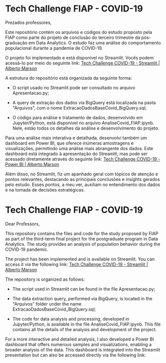 # Tech Challenge FIAP - COVID-19

Prezados professores, 

Este repositório contém os arquivos e códigos do estudo proposto pela FIAP como parte do projeto de conclusão do terceiro trimestre da pós-graduação em Data Analytics. O estudo faz uma análise do comportamento populacional durante a pandemia de COVID-19.

O projeto foi implementado e está disponível no Streamlit. Vocês podem acessá-lo por meio do seguinte link: [Tech Challenge COVID-19 - Streamlit | Alberto Marson](LINK)

A estrutura do repositório está organizada da seguinte forma:

- O script usado no Streamlit pode ser consultado no arquivo Apresentacao.py;

- A query de extração dos dados via BigQuery está localizada na pasta "Arquivos", com o nome ExtracaoDadosBaseCovid_BigQuery.sql;

- O código para análise e tratamento de dados, desenvolvido em Jupyter/Python, está disponível no arquivo AnaliseCovid_FIAP.ipynb. Nele, estão todos os detalhes da análise e desenvolvimento do projeto.

Para uma análise mais interativa e detalhada, desenvolvi também um dashboard em Power BI, que oferece inúmeras amostragens e visualizações, permitindo uma análise mais abrangente dos dados. Este dashboard está integrado à apresentação do Streamlit, mas pode ser acessado diretamente através do seguinte link:  [Tech Challenge COVID-19 - Power BI | Alberto Marson](https://fiap-techchallenge-ibovespa.streamlit.app/) 

Além disso, no Streamlit, fiz um apanhado geral com tópicos de atenção e pontos relevantes, destacando as principais conclusões e insights gerados pelo estudo. Esses pontos, a meu ver, auxiliam no entendimento dos dados e na tomada de decisões estratégicas.

# Tech Challenge FIAP - COVID-19
Dear Professors,

This repository contains the files and code for the study proposed by FIAP as part of the third-term final project for the postgraduate program in Data Analytics. The study provides an analysis of population behavior during the COVID-19 pandemic.

The project has been implemented and is available on Streamlit. You can access it via the following link: [Tech Challenge COVID-19 - Streamlit | Alberto Marson](LINK)

The repository is organized as follows:

- The script used in Streamlit can be found in the file Apresentacao.py;

- The data extraction query, performed via BigQuery, is located in the "Arquivos" folder under the name ExtracaoDadosBaseCovid_BigQuery.sql;

- The code for data analysis and processing, developed in Jupyter/Python, is available in the file AnaliseCovid_FIAP.ipynb. This file contains all the details of the analysis and development of the project.

For a more interactive and detailed analysis, I also developed a Power BI dashboard that offers numerous samples and visualizations, enabling a broader analysis of the data. This dashboard is integrated into the Streamlit presentation but can also be accessed directly via the following link:
